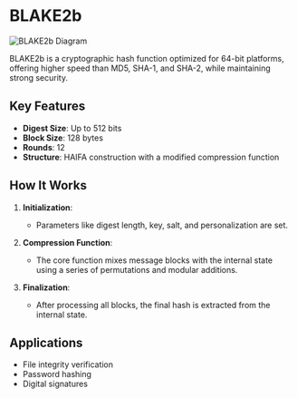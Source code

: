 # BLAKE2b

![BLAKE2b Diagram](https://www.researchgate.net/profile/Harris-Michail/publication/228881876/figure/fig4/AS:297457727406080@1447941743454/The-Proposed-Operation-Block-of-RIPEMD-160-algorithm.png)

BLAKE2b is a cryptographic hash function optimized for 64-bit platforms, offering higher speed than MD5, SHA-1, and SHA-2, while maintaining strong security.

## Key Features

- **Digest Size**: Up to 512 bits
- **Block Size**: 128 bytes
- **Rounds**: 12
- **Structure**: HAIFA construction with a modified compression function

## How It Works

1. **Initialization**:
   - Parameters like digest length, key, salt, and personalization are set.

2. **Compression Function**:
   - The core function mixes message blocks with the internal state using a series of permutations and modular additions.

3. **Finalization**:
   - After processing all blocks, the final hash is extracted from the internal state.

## Applications

- File integrity verification
- Password hashing
- Digital signatures
